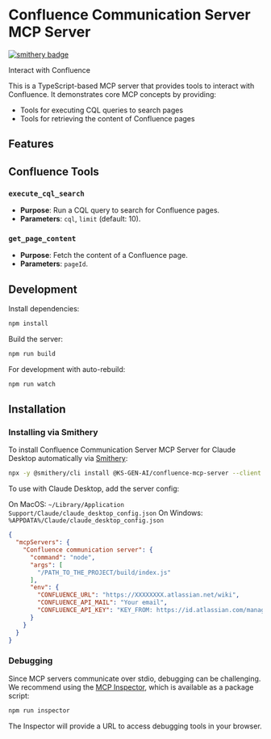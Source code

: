 # Confluence Communication Server MCP Server

[![smithery badge](https://smithery.ai/badge/@KS-GEN-AI/confluence-mcp-server)](https://smithery.ai/server/@KS-GEN-AI/confluence-mcp-server)

Interact with Confluence

This is a TypeScript-based MCP server that provides tools to interact with Confluence. It demonstrates core MCP concepts by providing:

- Tools for executing CQL queries to search pages
- Tools for retrieving the content of Confluence pages

## Features

## Confluence Tools

### `execute_cql_search`
- **Purpose**: Run a CQL query to search for Confluence pages.
- **Parameters**: `cql`, `limit` (default: 10).

### `get_page_content`
- **Purpose**: Fetch the content of a Confluence page.
- **Parameters**: `pageId`.

## Development

Install dependencies:
```bash
npm install
```

Build the server:
```bash
npm run build
```

For development with auto-rebuild:
```bash
npm run watch
```

## Installation

### Installing via Smithery

To install Confluence Communication Server MCP Server for Claude Desktop automatically via [Smithery](https://smithery.ai/server/@KS-GEN-AI/confluence-mcp-server):

```bash
npx -y @smithery/cli install @KS-GEN-AI/confluence-mcp-server --client claude
```

To use with Claude Desktop, add the server config:

On MacOS: `~/Library/Application Support/Claude/claude_desktop_config.json`
On Windows: `%APPDATA%/Claude/claude_desktop_config.json`

```json
{
  "mcpServers": {
    "Confluence communication server": {
      "command": "node",
      "args": [
        "/PATH_TO_THE_PROJECT/build/index.js"
      ],
      "env": {
        "CONFLUENCE_URL": "https://XXXXXXXX.atlassian.net/wiki",
        "CONFLUENCE_API_MAIL": "Your email",
        "CONFLUENCE_API_KEY": "KEY_FROM: https://id.atlassian.com/manage-profile/security/api-tokens"
      }
    }
  }
}
```

### Debugging

Since MCP servers communicate over stdio, debugging can be challenging. We recommend using the [MCP Inspector](https://github.com/modelcontextprotocol/inspector), which is available as a package script:

```bash
npm run inspector
```

The Inspector will provide a URL to access debugging tools in your browser.
